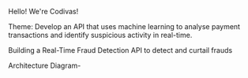 Hello! We're Codivas!

Theme: Develop an API that uses machine learning to analyse payment transactions and identify suspicious activity in real-time.

Building a Real-Time Fraud Detection API to detect and curtail frauds

Architecture Diagram-
